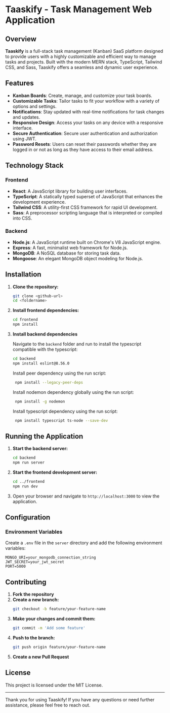 # Taaskify - Task Management Web Application

## Overview

**Taaskify** is a full-stack task management (Kanban) SaaS platform designed to provide users with a highly customizable and efficient way to manage tasks and projects. Built with the modern MERN stack, TypeScript, Tailwind CSS, and Sass, Taaskify offers a seamless and dynamic user experience.

## Features

- **Kanban Boards**: Create, manage, and customize your task boards.
- **Customizable Tasks**: Tailor tasks to fit your workflow with a variety of options and settings.
- **Notifications**: Stay updated with real-time notifications for task changes and updates.
- **Responsive Design**: Access your tasks on any device with a responsive interface.
- **Secure Authentication**: Secure user authentication and authorization using JWT.
- **Password Resets**: Users can reset their passwords whether they are logged in or not as long as they have access to their email address.




## Technology Stack

### Frontend
- **React**: A JavaScript library for building user interfaces.
- **TypeScript**: A statically typed superset of JavaScript that enhances the development experience.
- **Tailwind CSS**: A utility-first CSS framework for rapid UI development.
- **Sass**: A preprocessor scripting language that is interpreted or compiled into CSS.

### Backend
- **Node.js**: A JavaScript runtime built on Chrome's V8 JavaScript engine.
- **Express**: A fast, minimalist web framework for Node.js.
- **MongoDB**: A NoSQL database for storing task data.
- **Mongoose**: An elegant MongoDB object modeling for Node.js.

## Installation

1. **Clone the repository:**
    ```bash
    git clone <github-url>
    cd <foldername>
    ```

2. **Install frontend dependencies:**
    ```bash
    cd frontend
    npm install
    ```

3. **Install backend dependencies**

   Navigate to the `backend` folder and run to install the typescript compatible with the typescript:

   ```sh
   cd backend
   npm install eslint@8.56.0 
   ```

   Install peer dependency using the run script:
   ```sh
    npm install --legacy-peer-deps
   ```

   Install nodemon dependency globally using the run script:
   ```sh
    npm install -g nodemon
   ```

   Install typescript dependency using the run script:
   ```sh
    npm install typescript ts-node --save-dev
   ```

## Running the Application

1. **Start the backend server:**
    ```bash
    cd backend
    npm run server
    ```

2. **Start the frontend development server:**
    ```bash
    cd ../frontend
    npm run dev
    ```

3. Open your browser and navigate to `http://localhost:3000` to view the application.

## Configuration

### Environment Variables

Create a `.env` file in the `server` directory and add the following environment variables:

```
MONGO_URI=your_mongodb_connection_string
JWT_SECRET=your_jwt_secret
PORT=5000
```

## Contributing

1. **Fork the repository**
2. **Create a new branch:**
    ```bash
    git checkout -b feature/your-feature-name
    ```
3. **Make your changes and commit them:**
    ```bash
    git commit -m 'Add some feature'
    ```
4. **Push to the branch:**
    ```bash
    git push origin feature/your-feature-name
    ```
5. **Create a new Pull Request**

## License

This project is licensed under the MIT License.

---

Thank you for using Taaskify! If you have any questions or need further assistance, please feel free to reach out.